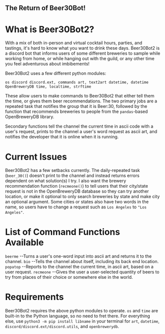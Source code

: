 ## The Return of Beer30Bot!

# What is Beer30Bot2?
With a mix of both in-person and virtual cocktail hours, parties, and tastings, it's hard to know what you want to drink these days. Beer30Bot2 is a discord bot that informs users of some different breweries to sample while working from home, or while hanging out with the guild, or any other time you feel adventurous about imbibements!

Beer30Bot2 uses a few different python modules:

`os
discord
discord.ext, commands
art, text2art
datetime, datetime
OpenBreweryDB
time, localtime, strftime`

These allow users to make commands to Beer30Bot2 that either tell them the time, or gives them beer recommendations. The two primary jobs are a repeated task that notifies the group that it is Beer:30, followed by the function that recommends breweries to people from the `pandas`-based OpenBreweryDB library.

Secondary functions tell the channel the current time in ascii code with a user's request, prints to the channel a user's word request as ascii art, and notifies the developer that it is online when it is running.

# Current Issues
Beer30Bot2 has a few setbacks currently. The daily-repeated task (`beer_30()`) doesn't print to the channel and instead returns errors dependent on what solution(s) I try. I also want the brewery recommendation function (`recmeone()`) to tell users that their city/state request is not in the OpenBreweryDB database so they can try another location, or make it optional to only search breweries by state and make city an optional argument. Some cities or states also have two words in the name, so users have to change a request such as `Los Angeles` to `"Los Angeles"`.

# List of Command Functions Available
`beerme` --Turns a user's one-word input into ascii art and returns it to the channel.
`bio` --Tells the channel about itself, including its back end location.
`popatop` --Reports to the channel the current time, in ascii art, based on a user request.
`recmeone` --Gives the user a user-selected quantity of beers to try from places of their choice or somewhere else in the world.

# Requirements
Beer30Bot2 requires the above python modules to operate. `os` and `time` are built-in to the Python language, so no need to fret there. For everything else, use `python3 -m pip install libname` in your terminal for `art`, `datetime`, `discord/discord.ext/discord.utils`, and `openbrewerydb`.
